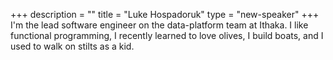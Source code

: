 +++
description = ""
title = "Luke Hospadoruk"
type = "new-speaker"
+++
I'm the lead software engineer on the data-platform team at Ithaka.  I like functional programming, I recently learned to love olives, I build boats, and I used to walk on stilts as a kid.